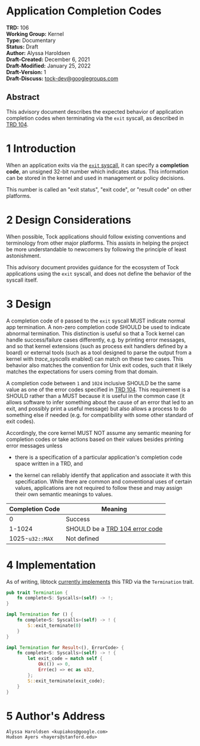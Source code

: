 Application Completion Codes
========================================

**TRD:** 106 <br/>
**Working Group:** Kernel<br/>
**Type:** Documentary<br/>
**Status:** Draft<br/>
**Author:** Alyssa Haroldsen<br/>
**Draft-Created:** December 6, 2021<br/>
**Draft-Modified:** January 25, 2022<br/>
**Draft-Version:** 1<br/>
**Draft-Discuss:** tock-dev@googlegroups.com</br>

Abstract
-------------------------------
This advisory document describes the expected behavior of application completion
codes when terminating via the `exit` syscall, as described in
[TRD 104][exit-syscall].

1 Introduction
===============================
When an application exits via the [`exit` syscall][exit-syscall], it can specify
a **completion code**, an unsigned 32-bit number which indicates status. This
information can be stored in the kernel and used in management or policy
decisions.

This number is called an "exit status", "exit code", or "result code" on other
platforms.

2 Design Considerations
===============================
When possible, Tock applications should follow existing conventions and
terminology from other major platforms. This assists in helping the project be
more understandable to newcomers by following the principle of least
astonishment.

This advisory document provides guidance for the ecosystem of Tock applications
using the `exit` syscall, and does not define the behavior of the syscall
itself.

3 Design
===============================
A completion code of `0` passed to the `exit` syscall MUST indicate normal app
termination. A non-zero completion code SHOULD be used to indicate abnormal
termination. This distinction is useful so that a Tock kernel can handle
success/failure cases differently, e.g. by printing error messages,
and so that kernel extensions (such as process exit handlers defined by a board)
or external tools (such as a tool designed to parse the output from a kernel
with *trace\_syscalls* enabled) can match on these two cases.
This behavior also matches the convention for Unix exit codes, such that it
likely matches the expectations for users coming from that domain.

A completion code between `1` and `1024` inclusive SHOULD be the
same value as one of the error codes specified in [TRD 104][error-codes].
This requirement is a SHOULD rather than a MUST because it is useful in the
common case (it allows software to infer something about the cause of an
error that led to an exit, and possibly print a useful message) but also
allows a process to do something else if needed (e.g. for compatibility
with some other standard of exit codes).

Accordingly, the core kernel MUST NOT assume any semantic meaning for completion
codes or take actions based on their values besides printing error messages
unless

- there is a specification of a particular application's completion code space
  written in a TRD, and

- the kernel can reliably identify that application and associate it with this
  specification.
While there are common and conventional uses of certain values, applications
are not required to follow these and may assign their own semantic meanings
to values.

| **Completion Code** | **Meaning**                                   |
| ------------------- | --------------------------------------------- |
| 0                   | Success                                       |
| 1-1024              | SHOULD be a [TRD 104 error code][error-codes] |
| 1025-`u32::MAX`     | Not defined                                   |

4 Implementation
===============================
As of writing, libtock [currently implements][termination] this TRD via the
`Termination` trait.

```rust
pub trait Termination {
    fn complete<S: Syscalls>(self) -> !;
}

impl Termination for () {
    fn complete<S: Syscalls>(self) -> ! {
        S::exit_terminate(0)
    }
}

impl Termination for Result<(), ErrorCode> {
    fn complete<S: Syscalls>(self) -> ! {
        let exit_code = match self {
            Ok(()) => 0,
            Err(ec) => ec as u32,
        };
        S::exit_terminate(exit_code);
    }
}
```

5 Author's Address
===============================
```
Alyssa Haroldsen <kupiakos@google.com>
Hudson Ayers <hayers@stanford.edu>
```

[error-codes]: https://github.com/tock/tock/blob/master/doc/reference/trd104-syscalls.md#33-error-codes
[exit-syscall]: https://github.com/tock/tock/blob/master/doc/reference/trd104-syscalls.md#47-exit-class-id-6
[termination]: https://github.com/tock/libtock-rs/blob/030e5450c9480beb8b62674e1d6795f4e1697b19/platform/src/termination.rs
